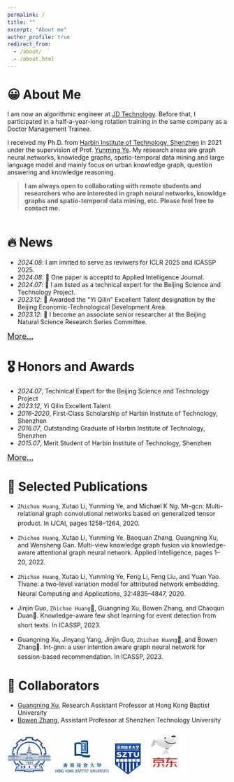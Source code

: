 ```yaml
---
permalink: /
title: ""
excerpt: "About me"
author_profile: true
redirect_from: 
  - /about/
  - /about.html
---
```


# 😀 About Me
I am now an algorithmic engineer at <a href="https://www.jdt.com.cn/"> JD Technology</a>. Before that, I participated in a half-a-year-long rotation training in the same company as a Doctor Management Trainee.

I received my Ph.D. from <a href="http://en.hitsz.edu.cn/">Harbin Institute of Technology, Shenzhen</a> in 2021 under the supervision of Prof. <a href="https://faculty.hitsz.edu.cn/yeyunming?lang=en">Yunming Ye</a>. My research areas are graph neural networks, knowledge graphs, spatio-temporal data mining and large language model and mainly focus on urban knowledge graph, question answering and knowledge reasoning.

>  <span>**I am always open to collaborating with remote students and researchers who are interested in graph neural networks, knowldge graphs and spatio-temporal data mining, etc. Please feel free to contact me.**</span> 
```zhichao [at] cshzc [dot] top
```

# 🔥 News
- *2024.08*: I am invited to serve as reviwers for ICLR 2025 and ICASSP 2025.
- *2024.08*: 🎉 One paper is acceptd to Applied Intelligence Journal. 
- *2024.07*: 🎉 I am listed as a technical expert for the Beijing Science and Technology Project.
- *2023.12*: 🎉 Awarded the "Yi Qilin" Excellent Talent designation by the Beijing Economic-Technological Development Area.
- *2023.12*: 🎉 I become an associate senior researcher at the Beijing Natural Science Research Series Committee.

<a href="/news" style="font-size: 18px;" target="_self">More...</a>

# 🎖 Honors and Awards
- *2024.07*, Techinical Expert for the Beijing Science and Technology Project
- *2023.12*, Yi Qilin Excellent Talent
- *2016-2020*, First-Class Scholarship of Harbin Institute of Technology, Shenzhen
- *2016.07*, Outstanding Graduate of Harbin Institute of Technology, Shenzhen
- *2015.07*, Merit Student of Harbin Institute of Technology, Shenzhen

<a href="/honorsandawards" style="font-size: 18px;" target="_self">More...</a>

# 📝 Selected Publications
- `Zhichao Huang`, Xutao Li, Yunming Ye, and Michael K Ng. Mr-gcn: Multi-relational graph convolutional networks based on generalized tensor product. In IJCAI, pages 1258–1264, 2020. <a href="https://www.ijcai.org/proceedings/2020/175"><i style="font-size: 20px;" class="fa fa-file-pdf"></i></a> <a href="https://github.com/iceshzc/MR-GCN-DENSE"><i style="font-size: 20px;" class="fab fa-fw fa-github"></i></a>

- `Zhichao Huang`, Xutao Li, Yunming Ye, Baoquan Zhang, Guangning Xu, and Wensheng Gan. Multi-view knowledge graph fusion via knowledge-aware attentional graph neural network. Applied Intelligence, pages 1–20, 2022. <a href="https://link.springer.com/article/10.1007/s10489-022-03667-1"><i style="font-size: 20px;" class="fa fa-file-pdf"></i></a> <a href="https://code.aliyun.com/hithzc/KAGNN"><i style="font-size: 20px;" class="fab fa-fw fa-github"></i></a>

- `Zhichao Huang`, Xutao Li, Yunming Ye, Feng Li, Feng Liu, and Yuan Yao. Tlvane: a two-level variation model for attributed network embedding. Neural Computing and Applications, 32:4835–4847, 2020. <a href="https://link.springer.com/article/10.1007/s00521-018-3875-5"><i style="font-size: 20px;" class="fa fa-file-pdf"></i></a>

- Jinjin Guo, `Zhichao Huang`📧, Guangning Xu, Bowen Zhang, and Chaoqun Duan📧. Knowledge-aware few shot learning for event detection from short texts. In ICASSP, 2023. <a href="https://ieeexplore.ieee.org/document/10095891"><i style="font-size: 20px;" class="fa fa-file-pdf"></i></a>

- Guangning Xu, Jinyang Yang, Jinjin Guo, `Zhichao Huang`📧, and Bowen Zhang📧. Int-gnn: a user intention aware graph neural network for session-based recommendation. In ICASSP, 2023.  <a href="https://ieeexplore.ieee.org/abstract/document/10097031"><i style="font-size: 20px;" class="fa fa-file-pdf"></i></a> <a href="https://github.com/xuguangning1218/IntGNN_ICASSP2023"><i style="font-size: 20px;" class="fab fa-fw fa-github"></i></a>

# 🤝 Collaborators
- [Guangning Xu](https://xuguangning1218.github.io/), Research Assistant Professor at Hong Kong Baptist University
- [Bowen Zhang](https://scholar.google.com/citations?hl=en&user=2O1BOpEAAAAJ), Assistant Professor at Shenzhen Technology University

<img class="svg" src="/images/hit_logo.jpeg" width="100pt"> <img class="svg" src="/images/hkbu_logo.png" width="135pt"> <img class="svg" src="/images/sztu_logo.png" width="65pt"> <img class="svg" src="/images/jd_logo.webp" width="100pt">